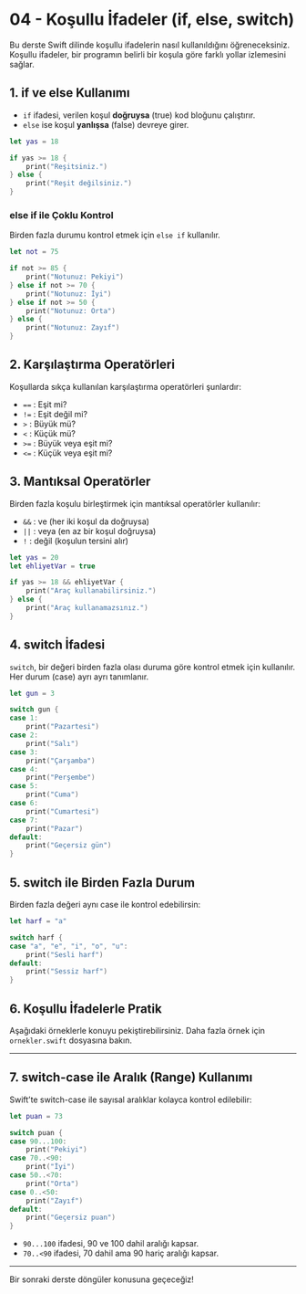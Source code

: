 # 04 - Koşullu İfadeler (if, else, switch)

Bu derste Swift dilinde koşullu ifadelerin nasıl kullanıldığını öğreneceksiniz. Koşullu ifadeler, bir programın belirli bir koşula göre farklı yollar izlemesini sağlar.

## 1. if ve else Kullanımı

- `if` ifadesi, verilen koşul **doğruysa** (true) kod bloğunu çalıştırır.
- `else` ise koşul **yanlışsa** (false) devreye girer.

```swift
let yas = 18

if yas >= 18 {
    print("Reşitsiniz.")
} else {
    print("Reşit değilsiniz.")
}
```

### else if ile Çoklu Kontrol

Birden fazla durumu kontrol etmek için `else if` kullanılır.

```swift
let not = 75

if not >= 85 {
    print("Notunuz: Pekiyi")
} else if not >= 70 {
    print("Notunuz: İyi")
} else if not >= 50 {
    print("Notunuz: Orta")
} else {
    print("Notunuz: Zayıf")
}
```

## 2. Karşılaştırma Operatörleri

Koşullarda sıkça kullanılan karşılaştırma operatörleri şunlardır:

- `==` : Eşit mi?
- `!=` : Eşit değil mi?
- `>`  : Büyük mü?
- `<`  : Küçük mü?
- `>=` : Büyük veya eşit mi?
- `<=` : Küçük veya eşit mi?

## 3. Mantıksal Operatörler

Birden fazla koşulu birleştirmek için mantıksal operatörler kullanılır:

- `&&` : ve (her iki koşul da doğruysa)
- `||` : veya (en az bir koşul doğruysa)
- `!`  : değil (koşulun tersini alır)

```swift
let yas = 20
let ehliyetVar = true

if yas >= 18 && ehliyetVar {
    print("Araç kullanabilirsiniz.")
} else {
    print("Araç kullanamazsınız.")
}
```

## 4. switch İfadesi

`switch`, bir değeri birden fazla olası duruma göre kontrol etmek için kullanılır. Her durum (case) ayrı ayrı tanımlanır.

```swift
let gun = 3

switch gun {
case 1:
    print("Pazartesi")
case 2:
    print("Salı")
case 3:
    print("Çarşamba")
case 4:
    print("Perşembe")
case 5:
    print("Cuma")
case 6:
    print("Cumartesi")
case 7:
    print("Pazar")
default:
    print("Geçersiz gün")
}
```

## 5. switch ile Birden Fazla Durum

Birden fazla değeri aynı case ile kontrol edebilirsin:

```swift
let harf = "a"

switch harf {
case "a", "e", "i", "o", "u":
    print("Sesli harf")
default:
    print("Sessiz harf")
}
```

## 6. Koşullu İfadelerle Pratik

Aşağıdaki örneklerle konuyu pekiştirebilirsiniz. Daha fazla örnek için `ornekler.swift` dosyasına bakın.

---

## 7. switch-case ile Aralık (Range) Kullanımı

Swift’te switch-case ile sayısal aralıklar kolayca kontrol edilebilir:

```swift
let puan = 73

switch puan {
case 90...100:
    print("Pekiyi")
case 70..<90:
    print("İyi")
case 50..<70:
    print("Orta")
case 0..<50:
    print("Zayıf")
default:
    print("Geçersiz puan")
}
```

- `90...100` ifadesi, 90 ve 100 dahil aralığı kapsar.
- `70..<90` ifadesi, 70 dahil ama 90 hariç aralığı kapsar.

---

Bir sonraki derste döngüler konusuna geçeceğiz!